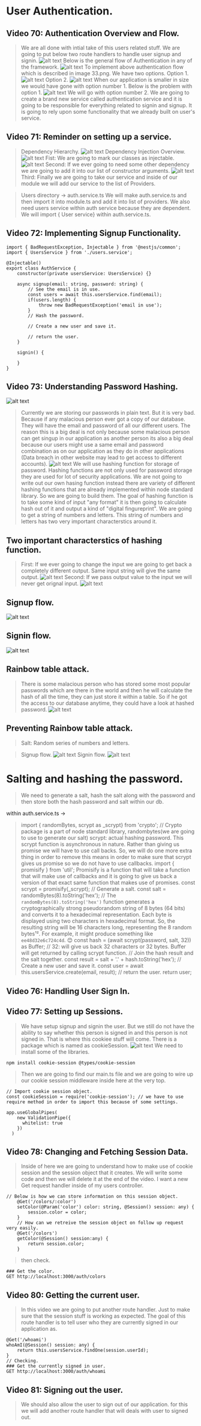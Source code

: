# User Authentication.
## Video 70: Authentication Overview and Flow.
> We are all done with intial take of this users related stuff.
> We are going to put below two route handlers to handle user signup and signin.
![alt text](images/32.png)
> Below is the general flow of Authentication in any of the framework.
![alt text](images/33.png)
> To implement above authentication flow which is described in image 33.png. We have two options.
> Option 1.
![alt text](images/34.png)
> Option 2.
![alt text](images/35.png)
> When our application is smaller in size we would have gone with option number 1. Below is the problem with option 1.
![alt text](images/36.png)
> We will go with option number 2. We are going to create a brand new service called authentication service and it is going to be responsible for everything related to signin and signup. It is going to rely upon some functionality that we already built on user's service.

## Video 71: Reminder on setting up a service.
> Dependency Hierarchy.
![alt text](images/37.png)
> Dependency Injection Overview.
![alt text](images/38.png)
> Fist: We are going to mark our classes as injectable.
![alt text](images/39.png)
> Second: If we ever going to need some other dependency we are going to add it into our list of constructor arguments.
![alt text](images/40.png)
> Third: Finally we are going to take our service and inside of our module we will add our service to the list of Providers.

> Users directory -> auth.service.ts
> We will make auth.service.ts and then import it into module.ts and add it into list of providers.
> We also need users service within auth service because they are dependent. We will import { User service} within auth.service.ts.

## Video 72: Implementing Signup Functionality.
```
import { BadRequestException, Injectable } from '@nestjs/common';
import { UsersService } from './users.service';

@Injectable()
export class AuthService {
    constructor(private usersService: UsersService) {}

    async signup(email: string, password: string) {
        // See the email is in use.
        const users = await this.usersService.find(email); 
        if(users.length) {
            throw new BadRequestException('email in use');
        }
        // Hash the password.
        
        // Create a new user and save it.

        // return the user.
    }

    signin() {

    }
}
```

## Video 73: Understanding Password Hashing.
![alt text](images/41.png)
> Currently we are storing our passwords in plain text. But it is very bad. Because if any malacious person ever got a copy of our database. They will have the email and password of all our different users. The reason this is a big deal is not only because some malacious person can get singup in our application as another person its also a big deal because our users might use a same email and password combination as on our application as they do in other applications (Data breach in other website may lead to get access to different accounts).
![alt text](images/42.png)
> We will use hashing function for storage of password.
> Hashing functions are not only used for password storage they are used for lot of security applications. We are not going to write out our own hasing function instead there are variety of different hashing functions that are already implemented within node standard library. So we are going to build them. 
> The goal of hashing function is to take some kind of input "any format" it is then going to calculate hash out of it and output a kind of "digital fingureprint". 
> We are going to get a string of numbers and letters. This string of numbers and letters has two very important characterstics around it.

## Two important characterstics of hashing function.
> First: If we ever going to change the input we are going to get back a completely different output. Same input string will give the same output.
![alt text](images/43.png)
> Second: If we pass output value to the input we will never get orignal input.
![alt text](images/44.png)

## Signup flow.
![alt text](images/45.png)

## Signin flow.
![alt text](images/46.png)

## Rainbow table attack.
> There is some malacious person who has stored some most popular passwords which are there in the world and then he will calculate the hash of all the time, they can just store it within a table. So if he got the access to our database anytime, they could have a look at hashed password.
![alt text](images/47.png)

## Preventing Rainbow table attack.
> Salt: Random series of numbers and letters.

> Signup flow.
![alt text](images/48.png)
> Signin flow.
![alt text](images/49.png)

# Salting and hashing the password.
> We need to generate a salt, hash the salt along with the password and then store both the hash password and salt within our db.

within auth.service.ts -> 
> import { randomBytes, scrypt as _scrypt} from 'crypto';
// Crypto package is a part of node standard library, randombytes(we are going to use to generate our salt) scrypt: actual hashing password. This scrypt function is asynchronous in nature. Rather than giving us promise we will have to use call backs. So, we will do one more extra thing in order to remove this means in order to make sure that scrypt gives us promise so we do not have to use callbacks.
> import { promisify } from 'util';
Promisify is a function that will take a function that will make use of callbacks and it is going to give us back a version of that exact same function that makes use of promises.
const scrypt = promisify(_scrypt);
// Generate a salt.
> const salt = randomBytes(8).toString('hex');
// The `randomBytes(8).toString('hex')` function generates a cryptographically strong pseudorandom string of 8 bytes (64 bits) and converts it to a hexadecimal representation. Each byte is displayed using two characters in hexadecimal format. So, the resulting string will be 16 characters long, representing the 8 random bytes¹². For example, it might produce something like `ee48d32e6c724c4d`. 😊
> const hash = (await scrypt(password, salt, 32)) as Buffer; // 32: will give us back 32 characters or 32 bytes. Buffer will get returned by calling scrypt function.
// Join the hash result and the salt together.
> const result = salt + '.' + hash.toString('hex');
// Create a new user and save it.
> const user = await this.usersService.create(email, result);
// return the user.
return user;

## Video 76: Handling User Sign In.

## Video 77: Setting up Sessions.
> We have setup signup and signin the user. But we still do not have the ability to say whether this person is signed in and this person is not signed in. That is where this cookiee stuff will come.
> There is a package which is named as cookieSession. 
![alt text](images/50.png)
> We need to install some of the libraries.
```
npm install cookie-session @types/cookie-session
```
> Then we are going to find our main.ts file and we are going to wire up our cookie session middleware inside here at the very top.
```
// Import cookie session object.
const cookieSession = require('cookie-session'); // we have to use require method in order to import this because of some settings.

app.useGlobalPipes( 
    new ValidationPipe({
      whitelist: true
    })
  )
```
## Video 78: Changing and Fetching Session Data.
> Inside of here we are going to understand how to make use of cookie session and the session object that it creates.
> We will write some code and then we will delete it at the end of the video.
> I want a new Get request handler inside of my users controller.
```
// Below is how we can store information on this session object.
    @Get('/colors/:color')
    setColor(@Param('color') color: string, @Session() session: any) {
        session.color = color;
    }
    // How can we retreive the session object on follow up request very easily.
    @Get('/colors')
    getColor(@Session() session:any) {
        return session.color;
    }
```
> then check.
```
### Get the color.
GET http://localhost:3000/auth/colors
```

## Video 80: Getting the current user.
> In this video we are going to put another route handler. Just to make sure that the session stuff is working as expected. The goal of this route handler is to tell user who they are currently signed in our application as. 
```
@Get('/whoami')
whoAmI(@Session() session: any) {
    return this.usersService.findOne(session.userId);
}
// Checking.
### Get the currently signed in user.
GET http://localhost:3000/auth/whoami
```
## Video 81: Signing out the user.
> We should also allow the user to sign out of our application.
> for this we will add another route handler that will deals with user to signed out.